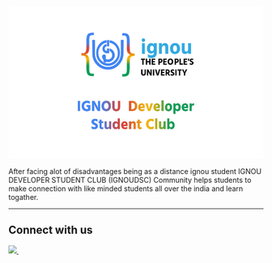 <div align="center"  >
    <img src= "https://github.com/IGNOU-Developer-Student-Club/.github/blob/main/images/ignouDSCBanner.png" height="300"  />
</div>

After facing alot of disadvantages being as a distance ignou student
IGNOU DEVELOPER STUDENT CLUB (IGNOUDSC) Community helps students to make connection with like minded students all over the india and learn togather.

---

## Connect with us

<a href="https://discord.gg/kakGKwZNhc" target="_blank">
    <img width="30px" src="https://www.vectorlogo.zone/logos/discordapp/discordapp-tile.svg" />
</a>&ensp;
